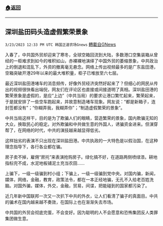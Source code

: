 ###  [:house:返回](README.md)
---


## 深圳盐田码头造虚假繁荣景象
`3/23/2023 12:33 PM UTC 韩国正道农场Gnews` [轉載自GNews](https://gnews.org/articles/1039454)

入春了，中共国外贸却迎来了寒冬，全球空箱回流到大陆，多数港口空集装箱从曾经的一柜难求到如今的堆积如山，赤裸裸地演绎了中国外贸的萎缩景象，中共政治上的倒退和混乱下，外资的撤离毫无悬念。网络上传出视频最多的是广东盐田港，空箱突破开港29年以来的最大堆积量，柜子已堆放至六七层。

最近深圳盐田港堵车的消息频传，好像外贸经济突然好起来了？但细心的网民从传出的视频很快看出端倪，网友们在评论区也直接或间接道明了真相。深圳盐田港的繁荣景象是虚假的，是应“上边”（中共当局）的要求让港口繁忙起来，繁荣起来，于是就安排了一些空车跑起来，并故意制造堵车现象。网友说：“都是新箱子，连封签都没有”；“你糊弄我，我糊弄你”；“制造虚假繁荣的景象”。

中共当局这样干，目的是为了欺骗人们的眼睛，营造繁荣的景象，国内欺骗无知的大众，换取民心的稳定。对外欺骗和中共做生意的外国人，诱骗资金进来。但演穿帮了，在网络的时代，中共的演技越来越显得低劣。

这样拙劣的表演不只出现在深圳盐田港。中共执政的一大特色是以假治国，在这种理念指导下，各行各业都在骗。

房子卖不掉，雇佣“房托”来表演抢购房子。绿化搞不好，在道路两侧喷绿漆。耕地指标完不成，水泥地板铺泥土充当农田……

上骗下，一级一级骗到村小组；下骗上，一级一级骗到党中央。对国内骗，新闻，媒体，网络，金融，教育，政策法令，都在一本正经地骗，无孔不入给老百姓洗脑。对国外骗，媒体，外交，金融，贸易，间谍，把能碰到的国家都污染了。

近几年新中国联邦一次又一次扒下中共的外衣，让人们看清了骗子的真面目。中共的骗术在国内越来越不奏效，在国际上也在渐渐失去市场。

中共国的外贸会彻底完蛋，不会变好。因为聪明的人不会愿意和恐怖集团反人类罪集团做生意。
